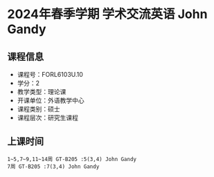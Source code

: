 # 2024年春季学期 学术交流英语 John Gandy






## 课程信息

- 课程号：FORL6103U.10
- 学分：2
- 教学类型：理论课
- 开课单位：外语教学中心
- 课程类别：硕士
- 课程层次：研究生课程

## 上课时间

```
1~5,7~9,11~14周 GT-B205 :5(3,4) John Gandy
7周 GT-B205 :7(3,4) John Gandy
```

